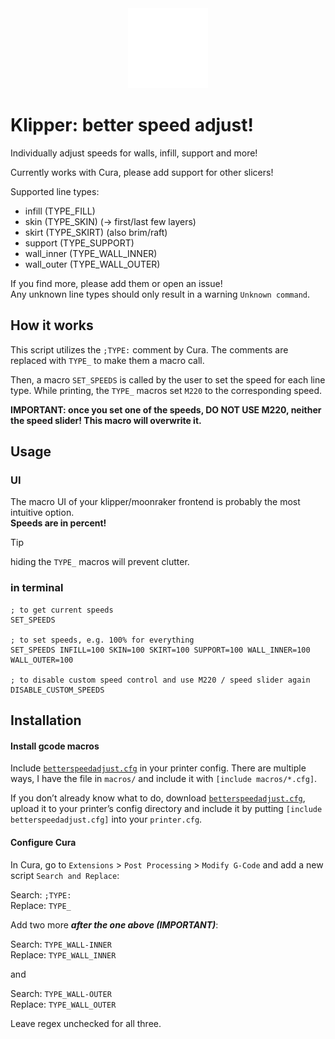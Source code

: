 <div align="center" width="100%">
  <picture>
    <source media="(prefers-color-scheme: dark)" srcset="./img/icon-light.svg" width="128">
    <source media="(prefers-color-scheme: light)" srcset="./img/icon-dark.svg" width="128">
    <img alt="" src="./img/icon-light.svg" width="128" />
  </picture>
</div>

# Klipper: better speed adjust!
Individually adjust speeds for walls, infill, support and more!

Currently works with Cura, please add support for other slicers!

Supported line types:

- infill (TYPE_FILL)
- skin (TYPE_SKIN) (-> first/last few layers)
- skirt (TYPE_SKIRT) (also brim/raft)
- support (TYPE_SUPPORT)
- wall_inner (TYPE_WALL_INNER)
- wall_outer (TYPE_WALL_OUTER)

If you find more, please add them or open an issue! \
Any unknown line types should only result in a warning `Unknown command`.

## How it works

This script utilizes the `;TYPE:` comment by Cura.
The comments are replaced with `TYPE_` to make them a macro call.

Then, a macro `SET_SPEEDS` is called by the user to set the speed for each line type.
While printing, the `TYPE_` macros set `M220` to the corresponding speed.

**IMPORTANT: once you set one of the speeds, DO NOT USE M220,
neither the speed slider! This macro will overwrite it.**

## Usage

### UI

The macro UI of your klipper/moonraker frontend is probably the most intuitive option. \
**Speeds are in percent!**

> [!TIP]
> hiding the `TYPE_` macros will prevent clutter.

### in terminal

```
; to get current speeds
SET_SPEEDS

; to set speeds, e.g. 100% for everything
SET_SPEEDS INFILL=100 SKIN=100 SKIRT=100 SUPPORT=100 WALL_INNER=100 WALL_OUTER=100

; to disable custom speed control and use M220 / speed slider again
DISABLE_CUSTOM_SPEEDS
```

## Installation

#### Install gcode macros

Include [`betterspeedadjust.cfg`](./betterspeedadjust.cfg) in your printer config.
There are multiple ways, I have the file in `macros/`
and include it with `[include macros/*.cfg]`.

If you don’t already know what to do, download [`betterspeedadjust.cfg`](./betterspeedadjust.cfg),
upload it to your printer’s config directory and include it by
putting `[include betterspeedadjust.cfg]` into your `printer.cfg`.

#### Configure Cura

In Cura, go to `Extensions` > `Post Processing` > `Modify G-Code`
and add a new script `Search and Replace`:

Search: `;TYPE:` \
Replace: `TYPE_`

Add two more ***after the one above (IMPORTANT)***:

Search: `TYPE_WALL-INNER` \
Replace: `TYPE_WALL_INNER`

and

Search: `TYPE_WALL-OUTER` \
Replace: `TYPE_WALL_OUTER`

Leave regex unchecked for all three.
